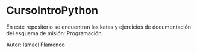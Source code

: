 # CursoIntroPython
En este repositorio se encuentran las katas y ejercicios de documentación del esquema de misión: Programación.

Autor: Ismael Flamenco

